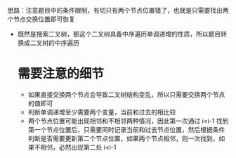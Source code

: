 思路：注意题目中的条件限制，有切只有两个节点位置错了，也就是只需要找出两个节点交换位置即可恢复

- 既然是搜索二叉树，那这个二叉树具备中序遍历单调递增的性质，所以题目转换成二叉树的中序遍历

  # 需要注意的细节

  - 如果直接交换两个节点会导致二叉树结构变乱，所以只需要交换两个节点的值即可
  - 判断单调递增至少需要两个变量，当前和过去的相比较
  - 两个节点位置可能出现相邻和不相邻两种情况，因此第一次通过 i<i-1 找到第一个节点位置后，只需要同时记录当前和过去节点位置，然后根据条件判断是否需要更新第二个节点位置，如果两个节点相邻，则一次找到，如果不相邻，必然出现第二处 i<i-1
